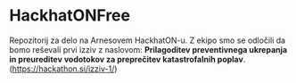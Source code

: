 # HackhatONFree

Repozitorij za delo na Arnesovem HackhatON-u. Z ekipo smo se odločili da bomo reševali prvi izziv z naslovom: **Prilagoditev preventivnega ukrepanja in preureditev vodotokov za preprečitev katastrofalnih poplav**. (https://hackathon.si/izziv-1/)
